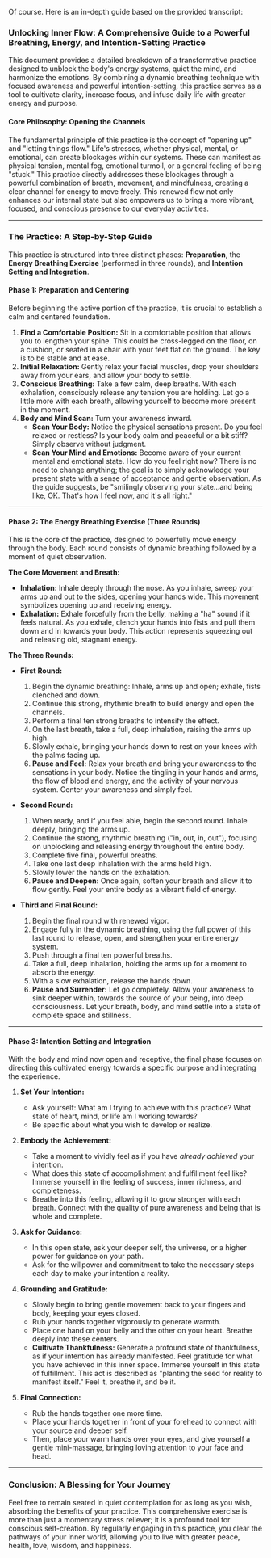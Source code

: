 Of course. Here is an in-depth guide based on the provided transcript:

### **Unlocking Inner Flow: A Comprehensive Guide to a Powerful Breathing, Energy, and Intention-Setting Practice**

This document provides a detailed breakdown of a transformative practice designed to unblock the body's energy systems, quiet the mind, and harmonize the emotions. By combining a dynamic breathing technique with focused awareness and powerful intention-setting, this practice serves as a tool to cultivate clarity, increase focus, and infuse daily life with greater energy and purpose.

#### **Core Philosophy: Opening the Channels**

The fundamental principle of this practice is the concept of "opening up" and "letting things flow." Life's stresses, whether physical, mental, or emotional, can create blockages within our systems. These can manifest as physical tension, mental fog, emotional turmoil, or a general feeling of being "stuck." This practice directly addresses these blockages through a powerful combination of breath, movement, and mindfulness, creating a clear channel for energy to move freely. This renewed flow not only enhances our internal state but also empowers us to bring a more vibrant, focused, and conscious presence to our everyday activities.

---

### **The Practice: A Step-by-Step Guide**

This practice is structured into three distinct phases: **Preparation**, the **Energy Breathing Exercise** (performed in three rounds), and **Intention Setting and Integration**.

#### **Phase 1: Preparation and Centering**

Before beginning the active portion of the practice, it is crucial to establish a calm and centered foundation.

1. **Find a Comfortable Position:** Sit in a comfortable position that allows you to lengthen your spine. This could be cross-legged on the floor, on a cushion, or seated in a chair with your feet flat on the ground. The key is to be stable and at ease.
2. **Initial Relaxation:** Gently relax your facial muscles, drop your shoulders away from your ears, and allow your body to settle.
3. **Conscious Breathing:** Take a few calm, deep breaths. With each exhalation, consciously release any tension you are holding. Let go a little more with each breath, allowing yourself to become more present in the moment.
4. **Body and Mind Scan:** Turn your awareness inward.
    - **Scan Your Body:** Notice the physical sensations present. Do you feel relaxed or restless? Is your body calm and peaceful or a bit stiff? Simply observe without judgment.
    - **Scan Your Mind and Emotions:** Become aware of your current mental and emotional state. How do you feel right now? There is no need to change anything; the goal is to simply acknowledge your present state with a sense of acceptance and gentle observation. As the guide suggests, be "smilingly observing your state...and being like, OK. That's how I feel now, and it's all right."

---

#### **Phase 2: The Energy Breathing Exercise (Three Rounds)**

This is the core of the practice, designed to powerfully move energy through the body. Each round consists of dynamic breathing followed by a moment of quiet observation.

**The Core Movement and Breath:**

- **Inhalation:** Inhale deeply through the nose. As you inhale, sweep your arms up and out to the sides, opening your hands wide. This movement symbolizes opening up and receiving energy.
- **Exhalation:** Exhale forcefully from the belly, making a "ha" sound if it feels natural. As you exhale, clench your hands into fists and pull them down and in towards your body. This action represents squeezing out and releasing old, stagnant energy.

**The Three Rounds:**

- **First Round:**
    
    1. Begin the dynamic breathing: Inhale, arms up and open; exhale, fists clenched and down.
    2. Continue this strong, rhythmic breath to build energy and open the channels.
    3. Perform a final ten strong breaths to intensify the effect.
    4. On the last breath, take a full, deep inhalation, raising the arms up high.
    5. Slowly exhale, bringing your hands down to rest on your knees with the palms facing up.
    6. **Pause and Feel:** Relax your breath and bring your awareness to the sensations in your body. Notice the tingling in your hands and arms, the flow of blood and energy, and the activity of your nervous system. Center your awareness and simply feel.
- **Second Round:**
    
    1. When ready, and if you feel able, begin the second round. Inhale deeply, bringing the arms up.
    2. Continue the strong, rhythmic breathing ("in, out, in, out"), focusing on unblocking and releasing energy throughout the entire body.
    3. Complete five final, powerful breaths.
    4. Take one last deep inhalation with the arms held high.
    5. Slowly lower the hands on the exhalation.
    6. **Pause and Deepen:** Once again, soften your breath and allow it to flow gently. Feel your entire body as a vibrant field of energy.
- **Third and Final Round:**
    
    1. Begin the final round with renewed vigor.
    2. Engage fully in the dynamic breathing, using the full power of this last round to release, open, and strengthen your entire energy system.
    3. Push through a final ten powerful breaths.
    4. Take a full, deep inhalation, holding the arms up for a moment to absorb the energy.
    5. With a slow exhalation, release the hands down.
    6. **Pause and Surrender:** Let go completely. Allow your awareness to sink deeper within, towards the source of your being, into deep consciousness. Let your breath, body, and mind settle into a state of complete space and stillness.

---

#### **Phase 3: Intention Setting and Integration**

With the body and mind now open and receptive, the final phase focuses on directing this cultivated energy towards a specific purpose and integrating the experience.

1. **Set Your Intention:**
    
    - Ask yourself: What am I trying to achieve with this practice? What state of heart, mind, or life am I working towards?
    - Be specific about what you wish to develop or realize.
2. **Embody the Achievement:**
    
    - Take a moment to vividly feel as if you have _already achieved_ your intention.
    - What does this state of accomplishment and fulfillment feel like? Immerse yourself in the feeling of success, inner richness, and completeness.
    - Breathe into this feeling, allowing it to grow stronger with each breath. Connect with the quality of pure awareness and being that is whole and complete.
3. **Ask for Guidance:**
    
    - In this open state, ask your deeper self, the universe, or a higher power for guidance on your path.
    - Ask for the willpower and commitment to take the necessary steps each day to make your intention a reality.
4. **Grounding and Gratitude:**
    
    - Slowly begin to bring gentle movement back to your fingers and body, keeping your eyes closed.
    - Rub your hands together vigorously to generate warmth.
    - Place one hand on your belly and the other on your heart. Breathe deeply into these centers.
    - **Cultivate Thankfulness:** Generate a profound state of thankfulness, as if your intention has already manifested. Feel gratitude for what you have achieved in this inner space. Immerse yourself in this state of fulfillment. This act is described as "planting the seed for reality to manifest itself." Feel it, breathe it, and be it.
5. **Final Connection:**
    
    - Rub the hands together one more time.
    - Place your hands together in front of your forehead to connect with your source and deeper self.
    - Then, place your warm hands over your eyes, and give yourself a gentle mini-massage, bringing loving attention to your face and head.

---

### **Conclusion: A Blessing for Your Journey**

Feel free to remain seated in quiet contemplation for as long as you wish, absorbing the benefits of your practice. This comprehensive exercise is more than just a momentary stress reliever; it is a profound tool for conscious self-creation. By regularly engaging in this practice, you clear the pathways of your inner world, allowing you to live with greater peace, health, love, wisdom, and happiness.
